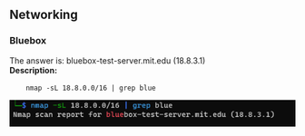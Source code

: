 ## Networking 

### Bluebox
 The answer is: bluebox-test-server.mit.edu (18.8.3.1)
 <br>
<b>Description:</b>
 
  
        nmap -sL 18.8.0.0/16 | grep blue

![""](./IIK/bluebox.png?raw=true)
